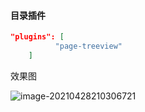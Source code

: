 #### 目录插件

```json
"plugins": [
          "page-treeview"
    ]
```

效果图

![image-20210428210306721](https://pzy-images.oss-cn-hangzhou.aliyuncs.com/img/image-20210428210306721.webp)